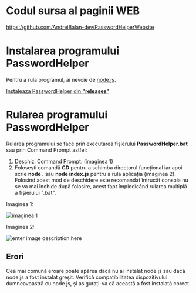 # Codul sursa al paginii WEB

https://github.com/AndreiBalan-dev/PasswordHelperWebsite

# Instalarea programului PasswordHelper

Pentru a rula programul, ai nevoie de [node.js](https://nodejs.org/en/).

[Instaleaza PasswordHelper din **"releases"**](https://github.com/AndreiBalan-dev/PasswordHelper/releases/tag/release) 


# Rularea programului PasswordHelper

Rularea programului se face prin executarea fișierului **PasswordHelper.bat** sau prin Command Prompt astfel:

1. Deschizi Command Prompt. (imaginea 1)
2. Folosești comandă **CD** pentru a schimba directorul funcțional  iar apoi scrie **node .** sau **node index.js** pentru a rula aplicația (imaginea 2). Folosind acest mod de deschidere este recomandat întrucât consola nu se va mai închide după folosire, acest fapt împiedicând rularea multiplă a fișierului ".bat". 

Imaginea 1:

![imaginea 1](https://i.imgur.com/GZ4hzEc.png)

Imaginea 2:

![enter image description here](https://i.imgur.com/RVOhjHc.png)

## Erori

Cea mai comună eroare poate apărea dacă nu ai instalat node.js sau dacă node.js a fost instalat greșit. Verifică compatibilitatea dispozitivului dumneavoastră cu node.js, și asigurați-va că această a fost instalată corect.
